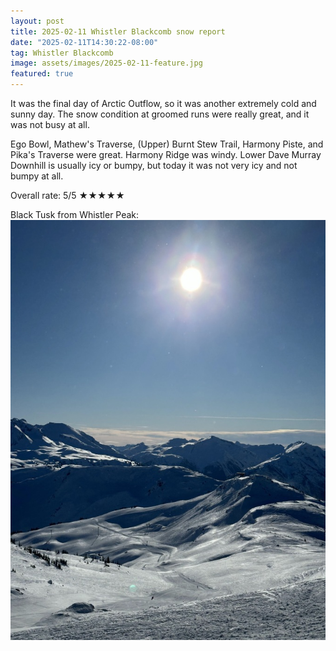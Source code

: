 ```yaml
---
layout: post
title: 2025-02-11 Whistler Blackcomb snow report
date: "2025-02-11T14:30:22-08:00"
tag: Whistler Blackcomb
image: assets/images/2025-02-11-feature.jpg
featured: true
---
```


It was the final day of Arctic Outflow, so it was another extremely cold and sunny day. The snow condition at groomed runs were really great, and it was not busy at all.

Ego Bowl, Mathew's Traverse, (Upper) Burnt Stew Trail, Harmony Piste, and Pika's Traverse were great. Harmony Ridge was windy. Lower Dave Murray Downhill is usually icy or bumpy, but today it was not very icy and not bumpy at all.

Overall rate: 5/5 ★★★★★

Black Tusk from Whistler Peak:
![](/assets/images/2025-02-11-black-tusk-from-whistler-peak.jpg)
